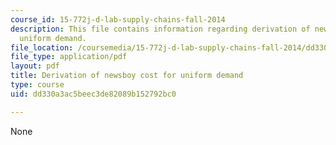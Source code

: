 ```yaml
---
course_id: 15-772j-d-lab-supply-chains-fall-2014
description: This file contains information regarding derivation of newsboy cost for
  uniform demand.
file_location: /coursemedia/15-772j-d-lab-supply-chains-fall-2014/dd330a3ac5beec3de82089b152792bc0_MIT15_772JF14_Uniform.pdf
file_type: application/pdf
layout: pdf
title: Derivation of newsboy cost for uniform demand
type: course
uid: dd330a3ac5beec3de82089b152792bc0

---
```

None